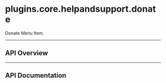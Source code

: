 # plugins.core.helpandsupport.donate

Donate Menu Item.

---

## API Overview

---

## API Documentation

